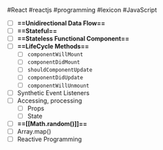 #React #reactjs #programming #lexicon #JavaScript 

- [ ] **==Unidirectional Data Flow==**
- [ ] **==Stateful==** 
- [ ] **==Stateless Functional Component==** 
- [ ] **==LifeCycle Methods==**
    - [ ] `componentWillMount`
    - [ ] `componentDidMount`
    - [ ] `shouldComponentUpdate`
    - [ ] `componentDidUpdate`
    - [ ] `componentWillUnmount`
- [ ] Synthetic Event Listeners
- [ ] Accessing, processing
  - [ ] Props
  - [ ] State
- [ ] **==[[Math.random()]]==** 
- [ ] Array.map()
- [ ] Reactive Programming